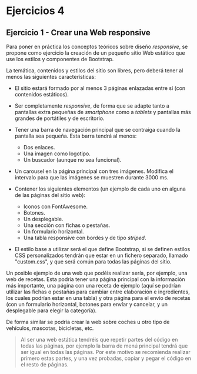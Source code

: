 # Ejercicios 4

## Ejercicio 1 - Crear una Web responsive

Para poner en práctica los conceptos teóricos sobre diseño _responsive_, se propone como ejercicio la creación de un pequeño sitio Web estático que use los estilos y componentes de Bootstrap.

La temática, contenidos y estilos del sitio son libres, pero deberá tener al menos las siguientes características:

* El sitio estará formado por al menos 3 páginas enlazadas entre sí (con contenidos estáticos).
* Ser completamente _responsive_, de forma que se adapte tanto a pantallas extra pequeñas de _smartphone_ como a _tablets_ y pantallas más grandes de portátiles y de escritorio.
* Tener una barra de navegación principal que se contraiga cuando la pantalla sea pequeña. Esta barra tendrá al menos:
  * Dos enlaces.
  * Una imagen como logotipo.
  * Un buscador (aunque no sea funcional).

* Un carousel en la página principal con tres imágenes. Modifica el intervalo para que las imágenes se muestren durante 3000 ms.

* Contener los siguientes elementos (un ejemplo de cada uno en alguna de las páginas del sitio web):
  * Iconos con FontAwesome.
  * Botones.
  * Un desplegable.
  * Una sección con fichas o pestañas.
  * Un formulario horizontal.
  * Una tabla responsive con bordes y de tipo _striped_.

* El estilo base a utilizar será el que define Bootstrap, si se definen estilos CSS personalizados tendrán que estar en un fichero separado, llamado "custom.css", y que será común para todas las páginas del sitio.

Un posible ejemplo de una web que podéis realizar sería, por ejemplo, una web de recetas. Esta podría tener una página principal con la información más importante, una página con una receta de ejemplo (aquí se podrían utilizar las fichas o pestañas para cambiar entre elaboración e ingredientes, los cuales podrían estar en una tabla) y otra página para el envío de recetas (con un formulario horizontal, botones para envíar y cancelar, y un desplegable para elegir la categoría).

De forma similar se podría crear la web sobre coches u otro tipo de vehículos, mascotas, bicicletas, etc.

> Al ser una web estática tendréis que repetir partes del código en todas las páginas, por ejemplo la barra de menú principal tendrá que ser igual en todas las páginas. Por este motivo se recomienda realizar primero estas partes, y una vez probadas, copiar y pegar el código en el resto de páginas.

